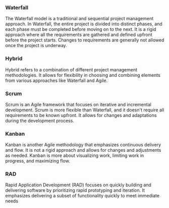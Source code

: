 ### Waterfall
The Waterfall model is a traditional and sequential project management approach. In Waterfall, the entire project is divided into distinct phases, and each phase must be completed before moving on to the next. 
It is a rigid approach where all the requirements are gathered and defined upfront before the project starts. Changes to requirements are generally not allowed once the project is underway.

### Hybrid
Hybrid refers to a combination of different project management methodologies. It allows for flexibility in choosing and combining elements from various approaches like Waterfall and Agile.

### Scrum
Scrum is an Agile framework that focuses on iterative and incremental development. Scrum is more flexible than Waterfall, and it doesn't require all requirements to be known upfront. It allows for changes and adaptations during the development process.

### Kanban
Kanban is another Agile methodology that emphasizes continuous delivery and flow. It is not a rigid approach and allows for changes and adjustments as needed. Kanban is more about visualizing work, limiting work in progress, and maximizing flow.

### RAD
Rapid Application Development (RAD) focuses on quickly building and delivering software by prioritizing rapid prototyping and iteration. It emphasizes delivering a subset of functionality quickly to meet immediate needs
